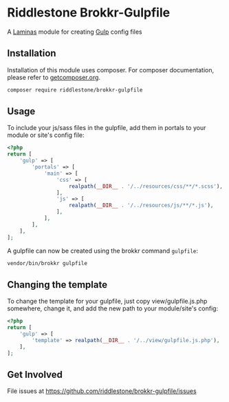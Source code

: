 # Riddlestone Brokkr-Gulpfile

A [Laminas](https://github.com/laminas) module for creating [Gulp](https://gulpjs.com) config files

## Installation

Installation of this module uses composer. For composer documentation, please refer to
[getcomposer.org](http://getcomposer.org/).

```sh
composer require riddlestone/brokkr-gulpfile
```

## Usage

To include your js/sass files in the gulpfile, add them in portals to your module or site's config file:

```php
<?php
return [
    'gulp' => [
        'portals' => [
            'main' => [
                'css' => [
                    realpath(__DIR__ . '/../resources/css/**/*.scss'),
                ],
                'js' => [
                    realpath(__DIR__ . '/../resources/js/**/*.js'),
                ],
            ],
        ],
    ],
];
```

A gulpfile can now be created using the brokkr command `gulpfile`:
```sh
vendor/bin/brokkr gulpfile
```

## Changing the template

To change the template for your gulpfile, just copy view/gulpfile.js.php somewhere, change it, and add the new path to your module/site's config:
```php
<?php
return [
    'gulp' => [
        'template' => realpath(__DIR__ . '/../view/gulpfile.js.php'),
    ],
];
```

## Get Involved

File issues at https://github.com/riddlestone/brokkr-gulpfile/issues
